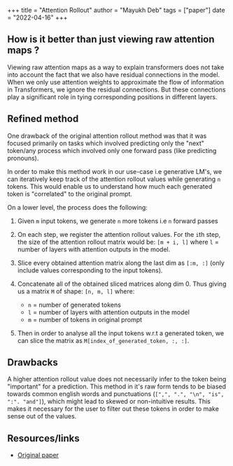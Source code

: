 +++ 
title = "Attention Rollout"
author = "Mayukh Deb"
tags = ["paper"]
date = "2022-04-16"
+++

## How is it better than just viewing raw attention maps ? 

Viewing raw attention maps as a way to explain transformers does not take into account the fact that we also have residual connections in the model. When we only use attention weights to approximate the flow of information in Transformers, we ignore the residual connections. But these connections play a significant role in tying corresponding positions in different layers.

## Refined method

One drawback of the original attention rollout method was that it was focused primarily on tasks which involved predicting only the "next" token/any process which involved only one forward pass (like predicting pronouns). 

In order to make this method work in our use-case i.e generative LM's, we can iteratively keep track of the attention rollout values while generating `n` tokens. This would enable us to understand how much each generated token is "correlated" to the original prompt. 

On a lower level, the process does the following: 

1. Given `m` input tokens, we generate `n` more tokens i.e `n` forward passes
2. On each step, we register the attention rollout values. For the `i`th step, the size of the attention rollout matrix would be: `[m + i, l]` where `l` = number of layers with attention outputs in the model. 
3. Slice every obtained attention matrix along the last dim as `[:m, :]` (only include values corresponding to the input tokens). 
4. Concatenate all of the obtained sliced matrices along dim 0. Thus giving us a matrix `M` of shape: `[n, m, l]` where:

    * `n` = number of generated tokens
    * `l` = number of layers with attention outputs in the model
    * `m` = number of tokens in original prompt

5. Then in order to analyse all the input tokens w.r.t a generated token, we can slice the matrix as `M[index_of_generated_token, :, :]`.


## Drawbacks

A higher attention rollout value does not necessarily infer to the token being "important" for a prediction. This method in it's raw form tends to be biased towards common english words and punctuations (`[",", ".", "\n", "is", ":". "and"]`), which might lead to skewed or non-intuitive results. This makes it necessary for the user to filter out these tokens in order to make sense out of the values.

## Resources/links

* [Original paper](https://arxiv.org/abs/2005.00928)
